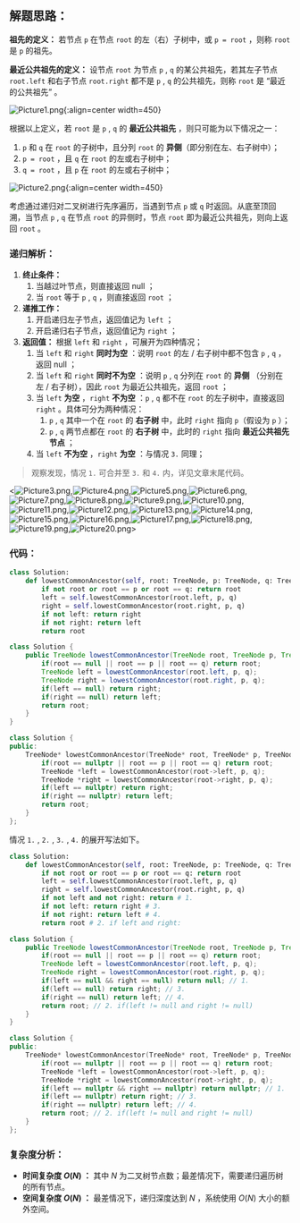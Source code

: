 ## 解题思路：

**祖先的定义：** 若节点 `p` 在节点 `root` 的左（右）子树中，或 `p = root` ，则称 `root` 是 `p` 的祖先。

**最近公共祖先的定义：** 设节点 `root` 为节点 `p` , `q` 的某公共祖先，若其左子节点 `root.left` 和右子节点 `root.right` 都不是 `p` , `q` 的公共祖先，则称 `root` 是 “最近的公共祖先” 。

![Picture1.png](https://pic.leetcode-cn.com/1599885247-rxcHcZ-Picture1.png){:align=center width=450}

根据以上定义，若 `root` 是 `p` , `q` 的 **最近公共祖先** ，则只可能为以下情况之一：

1. `p` 和 `q` 在 `root` 的子树中，且分列 `root` 的 **异侧**（即分别在左、右子树中）；
2. `p = root` ，且 `q` 在 `root` 的左或右子树中；  
3. `q = root` ，且 `p` 在 `root` 的左或右子树中；  

![Picture2.png](https://pic.leetcode-cn.com/1599885247-mgYjRv-Picture2.png){:align=center width=450}

考虑通过递归对二叉树进行先序遍历，当遇到节点 `p` 或 `q` 时返回。从底至顶回溯，当节点 `p` , `q` 在节点 `root` 的异侧时，节点 `root` 即为最近公共祖先，则向上返回 `root` 。

### 递归解析：

1. **终止条件：**
   1. 当越过叶节点，则直接返回 $\text{null}$ ；
   2. 当 `root` 等于 `p` , `q` ，则直接返回 `root` ；
2. **递推工作：**
   1. 开启递归左子节点，返回值记为 `left` ；
   2. 开启递归右子节点，返回值记为 `right` ；
3. **返回值：** 根据 `left` 和 `right` ，可展开为四种情况；
   1. 当 `left` 和 `right` **同时为空** ：说明 `root` 的左 / 右子树中都不包含 `p` , `q` ，返回 $\text{null}$ ；
   2. 当 `left` 和 `right` **同时不为空** ：说明 `p` , `q` 分列在 `root` 的 **异侧** （分别在 左 / 右子树），因此 `root` 为最近公共祖先，返回 `root` ；
   3. 当 `left` **为空** ，`right` **不为空** ：`p` , `q` 都不在 `root` 的左子树中，直接返回 `right` 。具体可分为两种情况：
      1. `p` , `q` 其中一个在 `root` 的 **右子树** 中，此时 `right` 指向 `p`（假设为 `p` ）； 
      2. `p` , `q` 两节点都在 `root` 的 **右子树** 中，此时的 `right` 指向 **最近公共祖先节点** ；
   4. 当 `left` **不为空** ，`right` **为空** ：与情况 `3.` 同理；

> 观察发现，情况 `1.` 可合并至 `3.` 和 `4.` 内，详见文章末尾代码。

<![Picture3.png](https://pic.leetcode-cn.com/1599885247-KpxUys-Picture3.png),![Picture4.png](https://pic.leetcode-cn.com/1599885247-azGPkG-Picture4.png),![Picture5.png](https://pic.leetcode-cn.com/1599885247-hIMEfJ-Picture5.png),![Picture6.png](https://pic.leetcode-cn.com/1599885247-UMCTfd-Picture6.png),![Picture7.png](https://pic.leetcode-cn.com/1599885247-SLOIAX-Picture7.png),![Picture8.png](https://pic.leetcode-cn.com/1599885247-JGxmmL-Picture8.png),![Picture9.png](https://pic.leetcode-cn.com/1599885247-lVrUTd-Picture9.png),![Picture10.png](https://pic.leetcode-cn.com/1599885247-VTPazU-Picture10.png),![Picture11.png](https://pic.leetcode-cn.com/1599885247-KePYfU-Picture11.png),![Picture12.png](https://pic.leetcode-cn.com/1599885247-xkRUDm-Picture12.png),![Picture13.png](https://pic.leetcode-cn.com/1599885247-SFdLoP-Picture13.png),![Picture14.png](https://pic.leetcode-cn.com/1599885247-YOUEcd-Picture14.png),![Picture15.png](https://pic.leetcode-cn.com/1599885247-HcncTq-Picture15.png),![Picture16.png](https://pic.leetcode-cn.com/1599885247-oeFNkc-Picture16.png),![Picture17.png](https://pic.leetcode-cn.com/1599885247-DjiiMY-Picture17.png),![Picture18.png](https://pic.leetcode-cn.com/1599885247-SkpSEn-Picture18.png),![Picture19.png](https://pic.leetcode-cn.com/1599885247-jFDBar-Picture19.png),![Picture20.png](https://pic.leetcode-cn.com/1599885247-GEkXRi-Picture20.png)>

### 代码：

```Python []
class Solution:
    def lowestCommonAncestor(self, root: TreeNode, p: TreeNode, q: TreeNode) -> TreeNode:
        if not root or root == p or root == q: return root
        left = self.lowestCommonAncestor(root.left, p, q)
        right = self.lowestCommonAncestor(root.right, p, q)
        if not left: return right
        if not right: return left
        return root
```

```Java []
class Solution {
    public TreeNode lowestCommonAncestor(TreeNode root, TreeNode p, TreeNode q) {
        if(root == null || root == p || root == q) return root;
        TreeNode left = lowestCommonAncestor(root.left, p, q);
        TreeNode right = lowestCommonAncestor(root.right, p, q);
        if(left == null) return right;
        if(right == null) return left;
        return root;
    }
}
```

```C++ []
class Solution {
public:
    TreeNode* lowestCommonAncestor(TreeNode* root, TreeNode* p, TreeNode* q) {
        if(root == nullptr || root == p || root == q) return root;
        TreeNode *left = lowestCommonAncestor(root->left, p, q);
        TreeNode *right = lowestCommonAncestor(root->right, p, q);
        if(left == nullptr) return right;
        if(right == nullptr) return left;
        return root;
    }
};
```

情况 `1.` , `2.` , `3.` , `4.` 的展开写法如下。

```Python []
class Solution:
    def lowestCommonAncestor(self, root: TreeNode, p: TreeNode, q: TreeNode) -> TreeNode:
        if not root or root == p or root == q: return root
        left = self.lowestCommonAncestor(root.left, p, q)
        right = self.lowestCommonAncestor(root.right, p, q)
        if not left and not right: return # 1.
        if not left: return right # 3.
        if not right: return left # 4.
        return root # 2. if left and right:
```

```Java []
class Solution {
    public TreeNode lowestCommonAncestor(TreeNode root, TreeNode p, TreeNode q) {
        if(root == null || root == p || root == q) return root;
        TreeNode left = lowestCommonAncestor(root.left, p, q);
        TreeNode right = lowestCommonAncestor(root.right, p, q);
        if(left == null && right == null) return null; // 1.
        if(left == null) return right; // 3.
        if(right == null) return left; // 4.
        return root; // 2. if(left != null and right != null)
    }
}
```

```C++ []
class Solution {
public:
    TreeNode* lowestCommonAncestor(TreeNode* root, TreeNode* p, TreeNode* q) {
        if(root == nullptr || root == p || root == q) return root;
        TreeNode *left = lowestCommonAncestor(root->left, p, q);
        TreeNode *right = lowestCommonAncestor(root->right, p, q);
        if(left == nullptr && right == nullptr) return nullptr; // 1.
        if(left == nullptr) return right; // 3.
        if(right == nullptr) return left; // 4.
        return root; // 2. if(left != null and right != null)
    }
};
```

### 复杂度分析：

- **时间复杂度 $O(N)$ ：** 其中 $N$ 为二叉树节点数；最差情况下，需要递归遍历树的所有节点。
- **空间复杂度 $O(N)$ ：** 最差情况下，递归深度达到 $N$ ，系统使用 $O(N)$ 大小的额外空间。
